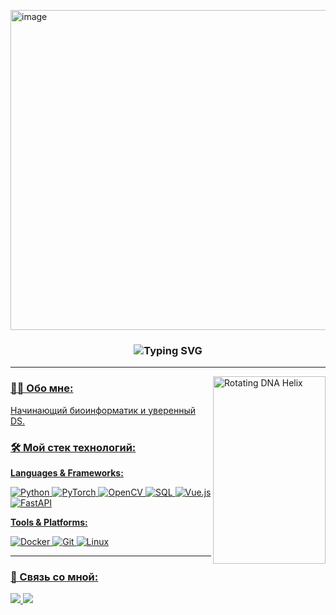 <img width="512" height="512" alt="image" src="https://github.com/user-attachments/assets/b5fb86b6-4ca8-418d-91c0-51b60c2cc3d1" /><h3 align="center"> 
  <img src="https://readme-typing-svg.demolab.com?font=Fira+Code&weight=500&size=26&duration=3000&pause=500&color=539987&center=true&vCenter=true&width=435&lines=ML+Research+Engineer;Bioinformatician" alt="Typing SVG" />
</h3>

<p align="center">
  <a href="https://git.io/typing-svg">
</p>

---

<p> 
<img display='flex' align="right" src="https://media0.giphy.com/media/v1.Y2lkPTc5MGI3NjExeTFhZDdhcTN2MW9tNmUxNnJvNGRtMG84cnowdGUxNmoxdHhzYnBxbSZlcD12MV9pbnRlcm5hbF9naWZfYnlfaWQmY3Q9Zw/R3NxlOEK1PpaFYUd59/giphy.gif" width="180" height="300" alt="Rotating DNA Helix"/>
</p>

### 👨‍💻 Обо мне:

Начинающий биоинформатик и уверенный DS.

### 🛠️ Мой стек технологий:

**Languages & Frameworks:**

![Python](https://img.shields.io/badge/Python-3776AB?style=for-the-badge&logo=python&logoColor=white)
![PyTorch](https://img.shields.io/badge/PyTorch-EE4C2C?style=for-the-badge&logo=pytorch&logoColor=white)
![OpenCV](https://img.shields.io/badge/OpenCV-5C3EE8?style=for-the-badge&logo=opencv&logoColor=white)
![SQL](https://img.shields.io/badge/SQL-4479A1?style=for-the-badge&logo=postgresql&logoColor=white)
![Vue.js](https://img.shields.io/badge/Vue.js-4FC08D?style=for-the-badge&logo=vue.js&logoColor=white)
![FastAPI](https://img.shields.io/badge/FastAPI-009688?style=for-the-badge&logo=fastapi&logoColor=white)

**Tools & Platforms:**

![Docker](https://img.shields.io/badge/Docker-2496ED?style=for-the-badge&logo=docker&logoColor=white)
![Git](https://img.shields.io/badge/Git-F05032?style=for-the-badge&logo=git&logoColor=white)
![Linux](https://img.shields.io/badge/Linux-FCC624?style=for-the-badge&logo=linux&logoColor=black)


---


### 🤝 Связь со мной:

<p align="left">
  <a href="https://t.me/ВАШ_TELEGRAM" target="blank">
    <img src="https://img.shields.io/badge/Telegram-26A5E4?style=for-the-badge&logo=telegram&logoColor=white&logoWidth=20" />
  </a>
  <a href="mailto:ВАША_ПОЧТА@gmail.com">
    <img src="https://img.shields.io/badge/Gmail-EA4335?style=for-the-badge&logo=gmail&logoColor=white" />
  </a>
</p>


